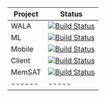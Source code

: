 
| Project | Status |
|------|------|
| WALA | [![Build Status](https://travis-ci.org/wala/WALA.svg?branch=master)](https://travis-ci.org/wala/WALA) |
| ML | [![Build Status](https://travis-ci.org/wala/ML.svg?branch=master)](https://travis-ci.org/wala/ML) |
| Mobile | [![Build Status](https://travis-ci.org/wala/WALA-Mobile.svg?branch=master)](https://travis-ci.org/wala/WALA-Mobile) |
| Client | [![Build Status](https://travis-ci.org/wala/Client.svg?branch=master)](https://travis-ci.org/wala/Client) |
| MemSAT | [![Build Status](https://travis-ci.org/wala/MemSAT.svg?branch=master)](https://travis-ci.org/wala/MemSAT) |
|------|-----|
